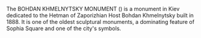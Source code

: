The BOHDAN KHMELNYTSKY MONUMENT () is a monument in Kiev dedicated to the Hetman of Zaporizhian Host Bohdan Khmelnytsky built in 1888. It is one of the oldest sculptural monuments, a dominating feature of Sophia Square and one of the city's symbols.
